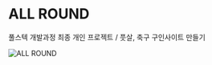 # ALL ROUND
풀스텍 개발과정 최종 개인 프로젝트 / 풋살, 축구 구인사이트 만들기

![ALL ROUND](https://github.com/user-attachments/assets/0a487a63-411f-45a9-a681-93232346b1b0)
